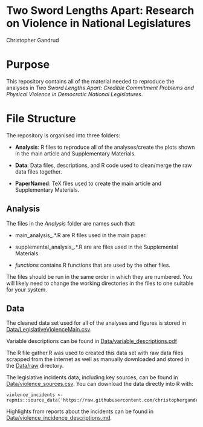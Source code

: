 Two Sword Lengths Apart: Research on Violence in National Legislatures
===================

Christopher Gandrud

# Purpose

This repository contains all of the material needed to reproduce the analyses
in *Two Sword Lengths Apart: Credible Commitment Problems and Physical Violence
in Democratic National Legislatures*.  

# File Structure

The repository is organised into three folders:

- **Analysis**: R files to reproduce all of the analyses/create the plots shown
in the main article and Supplementary Materials.

- **Data**: Data files, descriptions, and R code used to clean/merge the raw data files
together.

- **PaperNamed**: TeX files used to create the main article and Supplementary
Materials.

## Analysis

The files in the *Analysis* folder are names such that:

- main\_analysis\_.\*.R are R files used in the main paper.

- supplemental\_analysis\_.\*.R are are files used in the Supplemental Materials.

- *functions* contains R functions that are used by the other files.

The files should be run in the same order in which they are numbered. You
will likely need to change the working directories in the files to one
suitable for your system.

## Data

The cleaned data set used for all of the analyses and figures is stored in
[Data/LegislativeViolenceMain.csv](Data/LegislativeViolenceMain.csv).

Variable descriptions can be found in
[Data/variable_descriptions.pdf](Data/variable_descriptions.pdf)

The R file gather.R was used to created this data set with raw data files
scrapped from the internet as well as manually downloaded and stored in the
[Data/raw](Data/raw) directory.

The legislative incidents data, including key sources, can be found in
[Data/violence_sources.csv](Data/violence_sources.csv).
You can download the data directly into R with:

```{S}
violence_incidents <- repmis::source_data('https://raw.githubusercontent.com/christophergandrud/leg_violence_paper1/master/Data/violence_sources.csv')
```

Highlights from reports about the incidents can be found in
[Data/violence_incidence_descriptions.md](Data/violence_incidence_descriptions.md).
